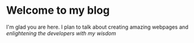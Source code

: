 # Welcome to my blog

I'm glad you are here. I plan to talk about creating amazing webpages and *enlightening the developers with my wisdom*
